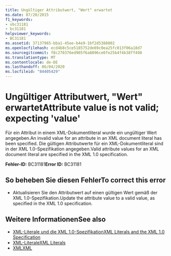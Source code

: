 ```yaml
---
title: Ungültiger Attributwert, "Wert" erwartet
ms.date: 07/20/2015
f1_keywords:
- vbc31181
- bc31181
helpviewer_keywords:
- BC31181
ms.assetid: 37137965-bba1-45ee-b4e9-1bf2d5388802
ms.openlocfilehash: ecd4b8c5ce5185752de69c0ea25fc013f06a18d7
ms.sourcegitcommit: f8c270376ed905f6a8896ce0fe25b4f4b38ff498
ms.translationtype: MT
ms.contentlocale: de-DE
ms.lasthandoff: 06/04/2020
ms.locfileid: "84405429"
---
```

# <a name="attribute-value-is-not-valid-expecting-value"></a><span data-ttu-id="72cd9-102">Ungültiger Attributwert, "Wert" erwartet</span><span class="sxs-lookup"><span data-stu-id="72cd9-102">Attribute value is not valid; expecting 'value'</span></span>
<span data-ttu-id="72cd9-103">Für ein Attribut in einem XML-Dokumentliteral wurde ein ungültiger Wert angegeben.</span><span class="sxs-lookup"><span data-stu-id="72cd9-103">An invalid value for an attribute in an XML document literal has been specified.</span></span> <span data-ttu-id="72cd9-104">Die gültigen Attributwerte für ein XML-Dokumentliteral sind in der XML 1.0-Spezifikation angegeben.</span><span class="sxs-lookup"><span data-stu-id="72cd9-104">Valid attribute values for an XML document literal are specified in the XML 1.0 specification.</span></span>  
  
 <span data-ttu-id="72cd9-105">**Fehler-ID:** BC31181</span><span class="sxs-lookup"><span data-stu-id="72cd9-105">**Error ID:** BC31181</span></span>  
  
## <a name="to-correct-this-error"></a><span data-ttu-id="72cd9-106">So beheben Sie diesen Fehler</span><span class="sxs-lookup"><span data-stu-id="72cd9-106">To correct this error</span></span>  
  
- <span data-ttu-id="72cd9-107">Aktualisieren Sie den Attributwert auf einen gültigen Wert gemäß der XML 1.0-Spezifikation.</span><span class="sxs-lookup"><span data-stu-id="72cd9-107">Update the attribute value to a valid value, as specified in the XML 1.0 specification.</span></span>  
  
## <a name="see-also"></a><span data-ttu-id="72cd9-108">Weitere Informationen</span><span class="sxs-lookup"><span data-stu-id="72cd9-108">See also</span></span>

- [<span data-ttu-id="72cd9-109">XML-Literale und die XML 1.0-Spezifikation</span><span class="sxs-lookup"><span data-stu-id="72cd9-109">XML Literals and the XML 1.0 Specification</span></span>](../programming-guide/language-features/xml/xml-literals-and-the-xml-1-0-specification.md)
- [<span data-ttu-id="72cd9-110">XML-Literale</span><span class="sxs-lookup"><span data-stu-id="72cd9-110">XML Literals</span></span>](../language-reference/xml-literals/index.md)
- [<span data-ttu-id="72cd9-111">XML</span><span class="sxs-lookup"><span data-stu-id="72cd9-111">XML</span></span>](../programming-guide/language-features/xml/index.md)
